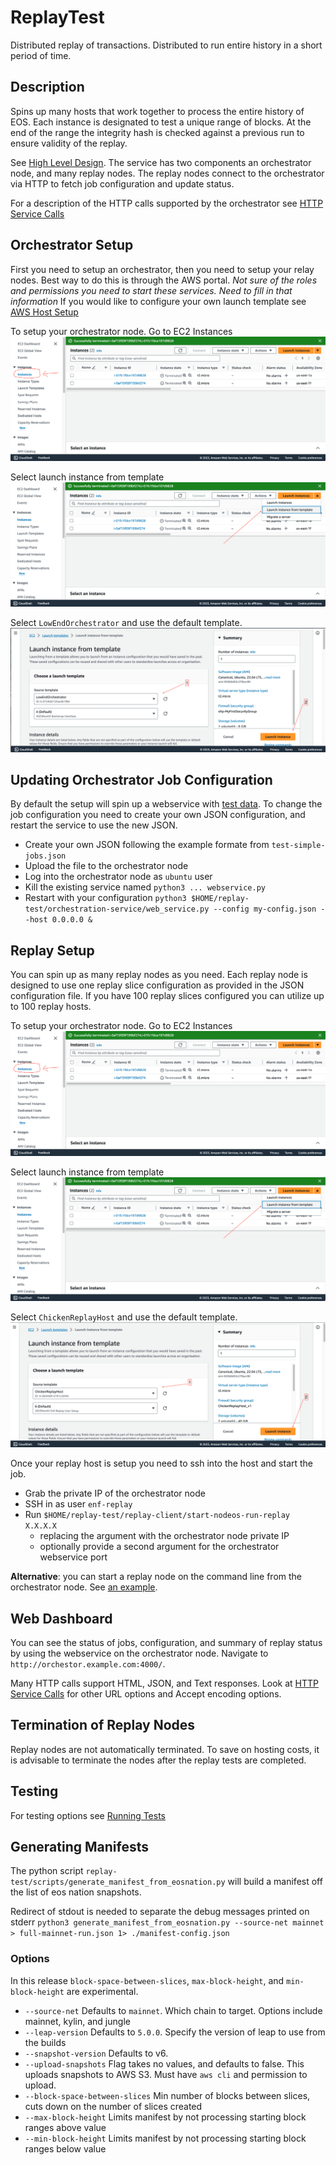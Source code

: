 # ReplayTest
Distributed replay of transactions. Distributed to run entire history in a short period of time.

## Description
Spins up many hosts that work together to process the entire history of EOS. Each instance is designated to test a unique range of blocks. At the end of the range the integrity hash is checked against a previous run to ensure validity of the replay.

See [High Level Design](docs/high-level-design.md). The service has two components an orchestrator node, and many replay nodes. The replay nodes connect to the orchestrator via HTTP to fetch job configuration and update status.

For a description of the HTTP calls supported by the orchestrator see [HTTP Service Calls](docs/http-service-calls.md)

## Orchestrator Setup
First you need to setup an orchestrator, then you need to setup your relay nodes. Best way to do this is through the AWS portal. *Not sure of the roles and permissions you need to start these services. Need to fill in that information* If you would like to configure your own launch template see [AWS Host Setup](docs/AWS-Host-Setup.md)

To setup your orchestrator node. Go to EC2 Instances
![EC2Instance](docs/images/CDEC2Instance.png)

Select launch instance from template
![LaunchTemplace](docs/images/CDLaunchTemplate.png)

Select `LowEndOrchestrator` and use the default template.
![OrchTemplaceSelect](docs/images/CDOrchTemplateSelect.png)

## Updating Orchestrator Job Configuration
By default the setup will spin up a webservice with [test data](meta-data/test-simple-jobs.json). To change the job configuration you need to create your own JSON configuration, and restart the service to use the new JSON.
- Create your own JSON following the example formate from `test-simple-jobs.json`
- Upload the file to the orchestrator node
- Log into the orchestrator node as `ubuntu` user
- Kill the existing service named `python3 ... webservice.py`
- Restart with your configuration `python3 $HOME/replay-test/orchestration-service/web_service.py --config my-config.json --host 0.0.0.0 &`

## Replay Setup
You can spin up as many replay nodes as you need. Each replay node is designed to use one replay slice configuration as provided in the JSON configuration file. If you have 100 replay slices configured you can utilize up to 100 replay hosts.

To setup your orchestrator node. Go to EC2 Instances
![CDEC2Instance](docs/images/CDEC2Instance.png)

Select launch instance from template
![LaunchTemplace](docs/images/CDLaunchTemplate.png)

Select `ChickenReplayHost` and use the default template.
![ReplayTemplaceSelect](docs/images/CDReplayTemplateSelect.png)

Once your replay host is setup you need to ssh into the host and start the job.
- Grab the private IP of the orchestrator node
- SSH in as user `enf-replay`
- Run `$HOME/replay-test/replay-client/start-nodeos-run-replay X.X.X.X`
   - replacing the argument with the orchestrator node private IP
   - optionally provide a second argument for the orchestrator webservice port

**Alternative**: you can start a replay node on the command line from the orchestrator node. See [an example](scripts/run-replay-instance.sh).

## Web Dashboard
You can see the status of jobs, configuration, and summary of replay status by using the webservice on the orchestrator node. Navigate to `http://orchestor.example.com:4000/`.

Many HTTP calls support HTML, JSON, and Text responses. Look at [HTTP Service Calls](docs/http-service-calls.md) for other URL options and Accept encoding options.

## Termination of Replay Nodes
Replay nodes are not automatically terminated. To save on hosting costs, it is advisable to terminate the nodes after the replay tests are completed.

## Testing
For testing options see [Running Tests](docs/running-tests.md)

## Generating Manifests
The python script `replay-test/scripts/generate_manifest_from_eosnation.py` will build a manifest off the list of eos nation snapshots.

Redirect of stdout is needed to separate the debug messages printed on stderr
`python3 generate_manifest_from_eosnation.py --source-net mainnet > full-mainnet-run.json 1> ./manifest-config.json`  

### Options
In this release `block-space-between-slices`, `max-block-height`, and `min-block-height` are experimental.

- `--source-net` Defaults to `mainnet`. Which chain to target. Options include mainnet, kylin, and jungle
- `--leap-version` Defaults to `5.0.0`. Specify the version of leap to use from the builds
- `--snapshot-version` Defaults to v6.
- `--upload-snapshots` Flag takes no values, and defaults to false. This uploads snapshots to AWS S3. Must have `aws cli` and permission to upload.
- `--block-space-between-slices` Min number of blocks between slices, cuts down on the number of slices created
- `--max-block-height` Limits manifest by not processing starting block ranges above value
- `--min-block-height` Limits manifest by not processing starting block ranges below value
